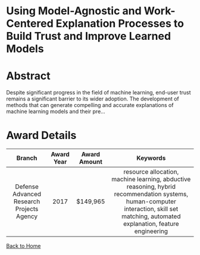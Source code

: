 
Using Model-Agnostic and Work-Centered Explanation Processes to Build Trust and Improve Learned Models
======================================================================================================

# Abstract


Despite significant progress in the field of machine learning, end-user trust remains a significant barrier to its wider adoption.  The development of methods that can generate compelling and accurate explanations of machine learning models and their pre...  

# Award Details

|Branch|Award Year|Award Amount|Keywords|
| :---: | :---: | :---: | :---: |
|Defense Advanced Research Projects Agency|2017|$149,965|resource allocation, machine learning, abductive reasoning, hybrid recommendation systems, human-computer interaction, skill set matching, automated explanation, feature engineering|
  
  


[Back to Home](https://github.com/chrischow/dod_sbir_awards#1194)